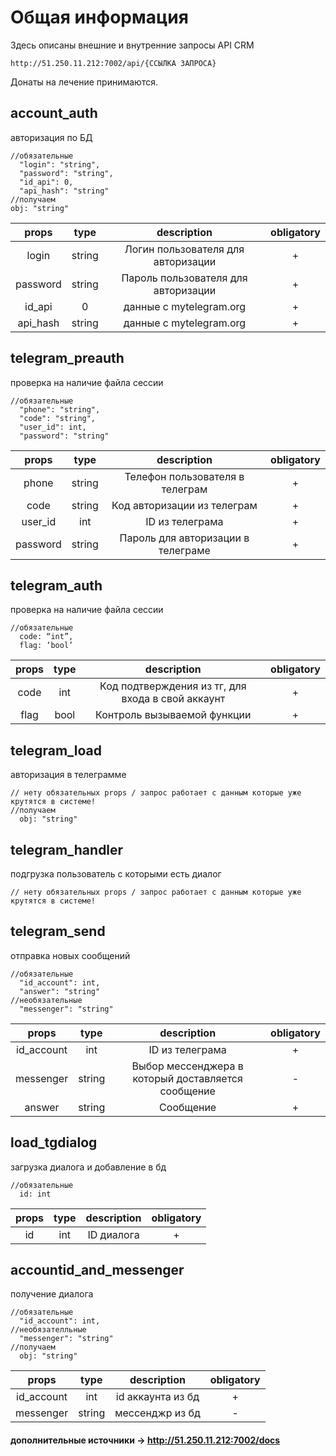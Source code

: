 # Общая информация
Здесь описаны внешние и внутренние запросы API CRM 
```
http://51.250.11.212:7002/api/{ССЫЛКА ЗАПРОСА}
```
Донаты на лечение принимаются.

## account_auth 
авторизация по БД
```
//обязательные
  "login": "string",
  "password": "string",
  "id_api": 0,
  "api_hash": "string"
//получаем
obj: "string"
```
| props | type | description | obligatory
|:----------------:|:---------:|:----------------:|:----------------:|
| login | string | Логин пользователя для авторизации | + |
| password | string | Пароль пользователя для авторизации | + |
| id_api | 0 | данные с mytelegram.org | + |
| api_hash | string | данные с mytelegram.org | + |

## telegram_preauth
проверка на наличие файла сессии
```
//обязательные
  "phone": "string",
  "code": "string",
  "user_id": int,
  "password": "string"
```
| props | type | description | obligatory
|:----------------:|:---------:|:----------------:|:----------------:|
| phone | string | Телефон пользователя в телеграм | + |
| code | string | Код авторизации из телеграм | + |
| user_id | int | ID из телеграма | + |
| password | string | Пароль для авторизации в телеграме | + |


## telegram_auth 
проверка на наличие файла сессии
```
//обязательные
  code: “int”,
  flag: ‘bool’
```
| props | type | description | obligatory
|:----------------:|:---------:|:----------------:|:----------------:|
| code | int | Код подтверждения из тг, для входа в свой аккаунт | + |
| flag | bool | Контроль вызываемой функции | + |

## telegram_load 
авторизация в телеграмме
```
// нету обязательных props / запрос работает с данным которые уже крутятся в системе!
//получаем
  obj: "string"
```

## telegram_handler 
подгрузка пользователь с которыми есть диалог
```
// нету обязательных props / запрос работает с данным которые уже крутятся в системе!
```

## telegram_send 
отправка новых сообщений
```
//обязательные
  "id_account": int,
  "answer": "string"
//необязательные
  "messenger": "string"
```
| props | type | description | obligatory
|:----------------:|:---------:|:----------------:|:----------------:|
| id_account | int | ID из телеграма | + |
| messenger | string | Выбор мессенджера в который доставляется сообщение | - |
| answer | string | Сообщение  | + |

## load_tgdialog 
загрузка диалога и добавление в бд
```
//обязательные
  id: int
```
| props | type | description | obligatory
|:----------------:|:---------:|:----------------:|:----------------:|
| id | int | ID диалога | + |

## accountid_and_messenger 
получение диалога
```
//обязательные
  "id_account": int,
//необязателльные
  "messenger": "string"
//получаем
  obj: "string"
```
| props | type | description | obligatory
|:----------------:|:---------:|:----------------:|:----------------:|
| id_account | int | id аккаунта из бд | + |
| messenger | string | мессенджр из бд | - |


#### дополнительные источники -> http://51.250.11.212:7002/docs
